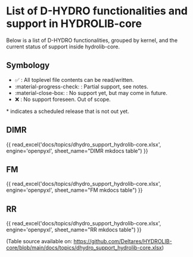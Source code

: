 # List of D-HYDRO functionalities and support in HYDROLIB-core
Below is a list of D-HYDRO functionalities, grouped by kernel, and the current status of support inside hydrolib-core.

## Symbology

 - :white_check_mark: : All toplevel file contents can be read/written.
 - :material-progress-check: : Partial support, see notes.
 - :material-close-box: : No support yet, but may come in future.
 - :x: : No support foreseen. Out of scope.

\* indicates a scheduled release that is not out yet.

## DIMR
{{ read_excel('docs/topics/dhydro_support_hydrolib-core.xlsx', engine='openpyxl', sheet_name="DIMR mkdocs table") }}

## FM
{{ read_excel('docs/topics/dhydro_support_hydrolib-core.xlsx', engine='openpyxl', sheet_name="FM mkdocs table") }}

## RR
{{ read_excel('docs/topics/dhydro_support_hydrolib-core.xlsx', engine='openpyxl', sheet_name="RR mkdocs table") }}



(Table source available on: <https://github.com/Deltares/HYDROLIB-core/blob/main/docs/topics/dhydro_support_hydrolib-core.xlsx>)
